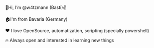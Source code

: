 :wave:Hi, I’m @w4tzmann (Basti):v:

:house:I'm from Bavaria (Germany)

:heart: I love OpenSource, automatization, scripting (specially powershell)

:fire: Always open and interested in learning new things

<!---
w4tzmann/w4tzmann is a ✨ special ✨ repository because its `README.md` (this file) appears on your GitHub profile.
You can click the Preview link to take a look at your changes.
--->
